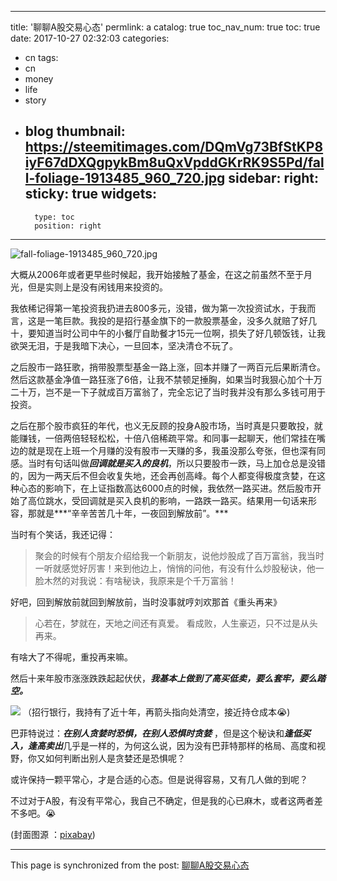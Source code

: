 
---
title: '聊聊A股交易心态'
permlink: a
catalog: true
toc_nav_num: true
toc: true
date: 2017-10-27 02:32:03
categories:
- cn
tags:
- cn
- money
- life
- story
- blog
thumbnail: https://steemitimages.com/DQmVg73BfStKP8iyF67dDXQgpykBm8uQxVpddGKrRK9S5Pd/fall-foliage-1913485_960_720.jpg
sidebar:
    right:
        sticky: true
widgets:
    -
        type: toc
        position: right
---


![fall-foliage-1913485_960_720.jpg](https://steemitimages.com/DQmVg73BfStKP8iyF67dDXQgpykBm8uQxVpddGKrRK9S5Pd/fall-foliage-1913485_960_720.jpg)

大概从2006年或者更早些时候起，我开始接触了基金，在这之前虽然不至于月光，但是实则上是没有闲钱用来投资的。

我依稀记得第一笔投资我扔进去800多元，没错，做为第一次投资试水，于我而言，这是一笔巨款。我投的是招行基金旗下的一款股票基金，没多久就赔了好几十，要知道当时公司中午的小餐厅自助餐才15元一位啊，损失了好几顿饭钱，让我欲哭无泪，于是我暗下决心，一旦回本，坚决清仓不玩了。

之后股市一路狂歌，捎带股票型基金一路上涨，回本并赚了一两百元后果断清仓。然后这款基金净值一路狂涨了6倍，让我不禁顿足捶胸，如果当时我狠心加个十万二十万，岂不是一下子就成百万富翁了，完全忘记了当时我并没有那么多钱可用于投资。

之后在那个股市疯狂的年代，也义无反顾的投身A股市场，当时真是只要敢投，就能赚钱，一倍两倍轻轻松松，十倍八倍稀疏平常。和同事一起聊天，他们常挂在嘴边的就是现在上班一个月赚的没有股市一天赚的多，我虽没那么夸张，但也深有同感。当时有句话叫做***回调就是买入的良机***，所以只要股市一跌，马上加仓总是没错的，因为一两天后不但会收复失地，还会再创高峰。每个人都变得极度贪婪，在这种心态的影响下，在上证指数高达6000点的时候，我依然一路买进。然后股市开始了高位跳水，受回调就是买入良机的影响，一路跌一路买。结果用一句话来形容，那就是***“辛辛苦苦几十年，一夜回到解放前”。***

当时有个笑话，我还记得：
>聚会的时候有个朋友介绍给我一个新朋友，说他炒股成了百万富翁，我当时一听就感觉好厉害！来到他边上，悄悄的问他，有没有什么炒股秘诀，他一脸木然的对我说：有啥秘诀，我原来是个千万富翁！

好吧，回到解放前就回到解放前，当时没事就哼刘欢那首《重头再来》
>心若在，梦就在，天地之间还有真爱。
看成败，人生豪迈，只不过是从头再来。

有啥大了不得呢，重投再来嘛。

然后十来年股市涨涨跌跌起起伏伏，***我基本上做到了高买低卖，要么套牢，要么踏空。***

![](https://steemitimages.com/DQmPjAWq5xGBe688Akjcu8L8qqsj4Txt3yiXAN4P4TqaE2z/image.png)
（招行银行，我持有了近十年，再箭头指向处清空，接近持仓成本😭)

巴菲特说过：***在别人贪婪时恐惧，在别人恐惧时贪婪*** ，但是这个秘诀和***逢低买入，逢高卖出***几乎是一样的，为何这么说，因为没有巴菲特那样的格局、高度和视野，你又如何判断出别人是贪婪还是恐惧呢？

或许保持一颗平常心，才是合适的心态。但是说得容易，又有几人做的到呢？

不过对于A股，有没有平常心，我自己不确定，但是我的心已麻木，或者这两者差不多吧。😭


(封面图源 ：[pixabay](https://pixabay.com))

- - -

This page is synchronized from the post: [聊聊A股交易心态](https://steemit.com/@oflyhigh/a)
